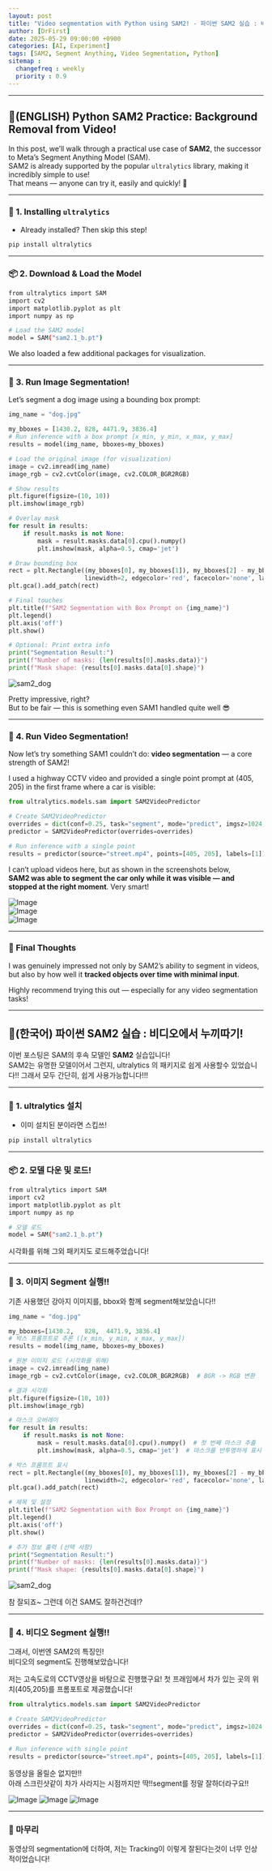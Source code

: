 ```yaml
---
layout: post
title: "Video segmentation with Python using SAM2! - 파이썬 SAM2 실습 : 비디오에서 누끼따기!"
author: [DrFirst]
date: 2025-05-29 09:00:00 +0900
categories: [AI, Experiment]
tags: [SAM2, Segment Anything, Video Segmentation, Python]
sitemap :
  changefreq : weekly
  priority : 0.9
---
```


---

## 🦖(ENGLISH) Python SAM2 Practice: Background Removal from Video!

In this post, we’ll walk through a practical use case of **SAM2**, the successor to Meta’s Segment Anything Model (SAM).  
SAM2 is already supported by the popular `ultralytics` library, making it incredibly simple to use!  
That means — anyone can try it, easily and quickly! 🚀

---

### 🧱 1. Installing `ultralytics`

- Already installed? Then skip this step!

```bash
pip install ultralytics
```

---

### 📦 2. Download & Load the Model

```bash
from ultralytics import SAM
import cv2
import matplotlib.pyplot as plt
import numpy as np

# Load the SAM2 model
model = SAM("sam2.1_b.pt")
```

We also loaded a few additional packages for visualization.

---

### 🧊 3. Run Image Segmentation!

Let’s segment a dog image using a bounding box prompt:

```python
img_name = "dog.jpg"

my_bboxes = [1430.2, 828, 4471.9, 3836.4]
# Run inference with a box prompt [x_min, y_min, x_max, y_max]
results = model(img_name, bboxes=my_bboxes)

# Load the original image (for visualization)
image = cv2.imread(img_name)
image_rgb = cv2.cvtColor(image, cv2.COLOR_BGR2RGB)

# Show results
plt.figure(figsize=(10, 10))
plt.imshow(image_rgb)

# Overlay mask
for result in results:
    if result.masks is not None:
        mask = result.masks.data[0].cpu().numpy()
        plt.imshow(mask, alpha=0.5, cmap='jet')

# Draw bounding box
rect = plt.Rectangle((my_bboxes[0], my_bboxes[1]), my_bboxes[2] - my_bboxes[0], my_bboxes[3] - my_bboxes[1],
                     linewidth=2, edgecolor='red', facecolor='none', label=f'my_bboxes {my_bboxes}')
plt.gca().add_patch(rect)

# Final touches
plt.title(f"SAM2 Segmentation with Box Prompt on {img_name}")
plt.legend()
plt.axis('off')
plt.show()

# Optional: Print extra info
print("Segmentation Result:")
print(f"Number of masks: {len(results[0].masks.data)}")
print(f"Mask shape: {results[0].masks.data[0].shape}")
```

![sam2_dog](https://github.com/user-attachments/assets/9b4db05e-2577-4832-88c8-47ca66e21b82)

Pretty impressive, right?  
But to be fair — this is something even SAM1 handled quite well 😎

---

### 🚀 4. Run Video Segmentation!

Now let’s try something SAM1 couldn’t do: **video segmentation** — a core strength of SAM2!

I used a highway CCTV video and provided a single point prompt at (405, 205) in the first frame where a car is visible:

```python
from ultralytics.models.sam import SAM2VideoPredictor

# Create SAM2VideoPredictor
overrides = dict(conf=0.25, task="segment", mode="predict", imgsz=1024, model="sam2_b.pt")
predictor = SAM2VideoPredictor(overrides=overrides)

# Run inference with a single point
results = predictor(source="street.mp4", points=[405, 205], labels=[1])
```

I can’t upload videos here, but as shown in the screenshots below,  
**SAM2 was able to segment the car only while it was visible — and stopped at the right moment**. Very smart!

![Image](https://github.com/user-attachments/assets/4a6135fb-077e-4b69-a4e7-982911ad263d)  
![Image](https://github.com/user-attachments/assets/b908a14b-a65f-4a02-a52b-c088e736fbd7)  
![Image](https://github.com/user-attachments/assets/d6a5b11c-b152-4d2c-97b0-841f345d9d48)

---

### 🎉 Final Thoughts

I was genuinely impressed not only by SAM2’s ability to segment in videos,  
but also by how well it **tracked objects over time with minimal input**.

Highly recommend trying this out — especially for any video segmentation tasks!

---

## 🦖(한국어) 파이썬 SAM2 실습 : 비디오에서 누끼따기!

이번 포스팅은 SAM의 후속 모델인 **SAM2** 실습입니다!  
SAM2는 유명한 모델이어서 그런지, ultralytics 의 패키지로 쉽게 사용할수 있었습니다!!
그래서 모두 간단히, 쉽게 사용가능합니다!!!

---

### 🧱 1. ultralytics 설치  

- 이미 설치된 분이라면 스킵쓰!  
```bash
pip install ultralytics
```

---

### 📦 2. 모델 다운 및 로드!

```bash
from ultralytics import SAM
import cv2
import matplotlib.pyplot as plt
import numpy as np

# 모델 로드
model = SAM("sam2.1_b.pt")

```

시각화를 위해 그외 패키지도 로드해주었습니다!

---

### 🧊 3. 이미지 Segment 실행!!

기존 사용했던 강아지 이미지를, bbox와 함께 segment해보았습니다!!

```python
img_name = "dog.jpg"

my_bboxes=[1430.2,   828,  4471.9, 3836.4]
# 박스 프롬프트로 추론 ([x_min, y_min, x_max, y_max])
results = model(img_name, bboxes=my_bboxes)

# 원본 이미지 로드 (시각화를 위해)
image = cv2.imread(img_name)
image_rgb = cv2.cvtColor(image, cv2.COLOR_BGR2RGB)  # BGR -> RGB 변환

# 결과 시각화
plt.figure(figsize=(10, 10))
plt.imshow(image_rgb)

# 마스크 오버레이
for result in results:
    if result.masks is not None:
        mask = result.masks.data[0].cpu().numpy()  # 첫 번째 마스크 추출
        plt.imshow(mask, alpha=0.5, cmap='jet')  # 마스크를 반투명하게 표시

# 박스 프롬프트 표시
rect = plt.Rectangle((my_bboxes[0], my_bboxes[1]), my_bboxes[2] - my_bboxes[0], my_bboxes[3] - my_bboxes[1], 
                     linewidth=2, edgecolor='red', facecolor='none', label=f'my_bboxes {my_bboxes}')
plt.gca().add_patch(rect)

# 제목 및 설정
plt.title(f"SAM2 Segmentation with Box Prompt on {img_name}")
plt.legend()
plt.axis('off')
plt.show()

# 추가 정보 출력 (선택 사항)
print("Segmentation Result:")
print(f"Number of masks: {len(results[0].masks.data)}")
print(f"Mask shape: {results[0].masks.data[0].shape}")
```

![sam2_dog](https://github.com/user-attachments/assets/9b4db05e-2577-4832-88c8-47ca66e21b82)


참 잘되죠~ 그런데 이건 SAM도 잘하건건데!?

---

### 🚀 4. 비디오 Segment 실행!!

그래서, 이번엔 SAM2의 특징인!  
비디오의 segment도 진행해보았습니다!

저는 고속도로의 CCTV영상을 바탕으로 진행했구요!
첫 프래임에서 차가 있는 곳의 위치(405,205)를 프롬포트로 제공했습니다!

```python
from ultralytics.models.sam import SAM2VideoPredictor

# Create SAM2VideoPredictor
overrides = dict(conf=0.25, task="segment", mode="predict", imgsz=1024, model="sam2_b.pt")
predictor = SAM2VideoPredictor(overrides=overrides)

# Run inference with single point
results = predictor(source="street.mp4", points=[405, 205], labels=[1])
```

동영상을 올릴순 없지만!!  
아래 스크린샷같이 차가 사라지는 시점까지만 딱!!segment를 정말 잘하더라구요!!

![Image](https://github.com/user-attachments/assets/4a6135fb-077e-4b69-a4e7-982911ad263d)
![Image](https://github.com/user-attachments/assets/b908a14b-a65f-4a02-a52b-c088e736fbd7)
![Image](https://github.com/user-attachments/assets/d6a5b11c-b152-4d2c-97b0-841f345d9d48)

---

### 🎉 마무리

동영상의 segmentation에 더하여, 저는 Tracking이 이렇게 잘된다는것이 너무 인상적이었습니다!